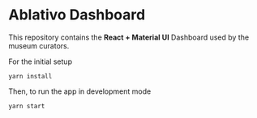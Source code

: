 # Ablativo Dashboard

This repository contains the **React + Material UI** Dashboard used by the museum curators.

For the initial setup 
```
yarn install
```

Then, to run the app in development mode
```
yarn start
```